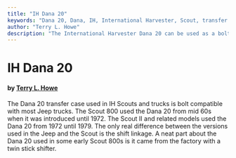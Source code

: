 ```yaml
---
title: "IH Dana 20"
keywords: "Dana 20, Dana, IH, International Harvester, Scout, transfer case, transfercase"
author: "Terry L. Howe"
description: "The International Harvester Dana 20 can be used as a bolt in replacement for the Jeep Dana 20 in most cases."
---
```


# IH Dana 20

#### by [Terry L. Howe](mailto:txh3202@worldnet.att.net)

The Dana 20 transfer case used in IH Scouts and trucks is bolt
compatible with most Jeep trucks.  The Scout 800 used the Dana 20
from mid 60s when it was introduced until 1972.  The Scout II and
related models used the Dana 20 from 1972 until 1979.  The only
real difference between the versions used in the Jeep and the
Scout is the shift linkage.  A neat part about the Dana 20 used
in some early Scout 800s is it came from the factory with a twin
stick shifter.